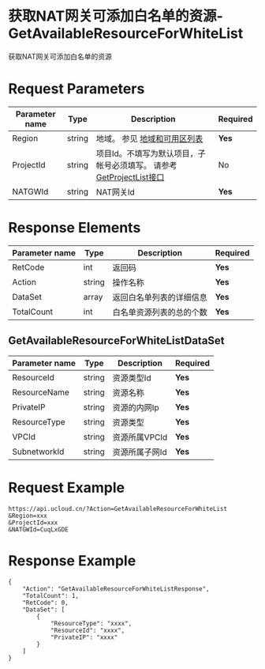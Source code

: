 # 获取NAT网关可添加白名单的资源-GetAvailableResourceForWhiteList

获取NAT网关可添加白名单的资源

# Request Parameters
|Parameter name|Type|Description|Required|
|---|---|---|---|
|Region|string|地域。 参见 [地域和可用区列表](api/summary/regionlist)|**Yes**|
|ProjectId|string|项目Id。不填写为默认项目，子帐号必须填写。 请参考[GetProjectList接口](api/summary/get_project_list)|No|
|NATGWId|string|NAT网关Id|**Yes**|

# Response Elements
|Parameter name|Type|Description|Required|
|---|---|---|---|
|RetCode|int|返回码|**Yes**|
|Action|string|操作名称|**Yes**|
|DataSet|array|返回白名单列表的详细信息|**Yes**|
|TotalCount|int|白名单资源列表的总的个数|**Yes**|

## GetAvailableResourceForWhiteListDataSet
|Parameter name|Type|Description|Required|
|---|---|---|---|
|ResourceId|string|资源类型Id|**Yes**|
|ResourceName|string|资源名称|**Yes**|
|PrivateIP|string|资源的内网Ip|**Yes**|
|ResourceType|string|资源类型|**Yes**|
|VPCId|string|资源所属VPCId|**Yes**|
|SubnetworkId|string|资源所属子网Id|**Yes**|

# Request Example
```
https://api.ucloud.cn/?Action=GetAvailableResourceForWhiteList
&Region=xxx
&ProjectId=xxx
&NATGWId=CuqLxGDE
```

# Response Example
```
{
    "Action": "GetAvailableResourceForWhiteListResponse", 
    "TotalCount": 1, 
    "RetCode": 0, 
    "DataSet": [
        {
            "ResourceType": "xxxx", 
            "ResourceId": "xxxx", 
            "PrivateIP": "xxxx"
        }
    ]
}
```

